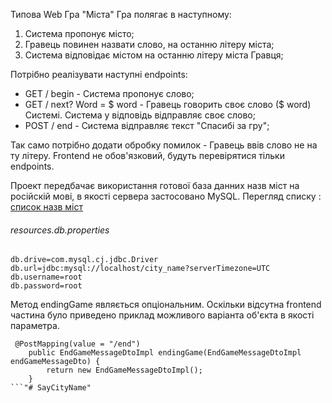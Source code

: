 Типова Web Гра "Міста"
Гра полягає в наступному:
1. Система пропонує місто;
2. Гравець повинен назвати слово, на останню лiтеру міста;
3. Система відповідає містом на останню лiтеру міста Гравця;

Потрібно реалізувати наступні endpoints:
* GET / begin - Система пропонує слово;
* GET / next? Word = $ word - Гравець говорить своє слово ($ word) Системі. Система у відповідь вiдправляє своє слово;
* POST / end - Система відправляє текст "Спасибі за гру";
<p>Так само потрібно додати обробку помилок - Гравець ввів слово не на ту лiтеру.
Frontend не обов'язковий, будуть перевірятися тільки endpoints.</p>

Проект передбачає використання готової база данних назв міст на російскій мові, в якості сервера застосовано MySQL.
Перегляд списку : [список назв міст](https://docs.google.com/spreadsheets/d/13EjHfYHkoYwOjfm4FiXrTxsnztck0tWWBtQz3m0mj1Q/edit?ouid=112141505115808143280&usp=sheets_home&ths=true)

<h6>resources.db.properties</h6>

```
db.drive=com.mysql.cj.jdbc.Driver
db.url=jdbc:mysql://localhost/city_name?serverTimezone=UTC
db.username=root
db.password=root
``` 
 Метод endingGame являється опціональним. Оскільки відсутна frontend 
 частина було приведено приклад можливого варіанта об'єкта в якості параметра.
```
 @PostMapping(value = "/end")
    public EndGameMessageDtoImpl endingGame(EndGameMessageDtoImpl endGameMessageDto) {
        return new EndGameMessageDtoImpl();
    }
```"# SayCityName" 
